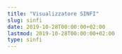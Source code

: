 ```yaml
---
title: "Visualizzatore SINFI"
slug: sinfi
date: 2019-10-28T00:00:00+02:00
lastmod: 2019-10-28T00:00:00+02:00
type: sinfi
---
```

